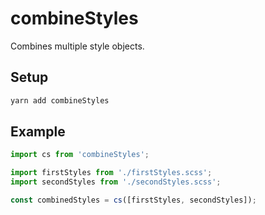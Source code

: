 # combineStyles
Combines multiple style objects.

## Setup
```sh
yarn add combineStyles
```

## Example

```javascript
import cs from 'combineStyles';

import firstStyles from './firstStyles.scss';
import secondStyles from './secondStyles.scss';

const combinedStyles = cs([firstStyles, secondStyles]);
```